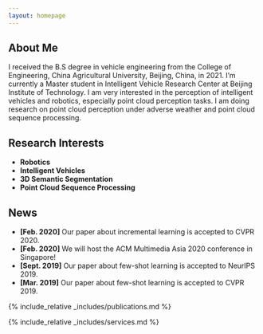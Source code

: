 ```yaml
---
layout: homepage
---
```


## About Me

I received the B.S degree in vehicle engineering from the College of Engineering, China Agricultural University, Beijing, China, in 2021. I’m currently a Master student in Intelligent Vehicle Research Center at Beijing Institute of Technology. I am very interested in the perception of intelligent vehicles and robotics, especially point cloud perception tasks. I am doing research on point cloud perception under adverse weather and point cloud sequence processing.

## Research Interests

- **Robotics**
- **Intelligent Vehicles**
- **3D Semantic Segmentation**
- **Point Cloud Sequence Processing**

## News

- **[Feb. 2020]** Our paper about incremental learning is accepted to CVPR 2020.
- **[Feb. 2020]** We will host the ACM Multimedia Asia 2020 conference in Singapore!
- **[Sept. 2019]** Our paper about few-shot learning is accepted to NeurIPS 2019.
- **[Mar. 2019]** Our paper about few-shot learning is accepted to CVPR 2019.

{% include_relative _includes/publications.md %}

{% include_relative _includes/services.md %}
